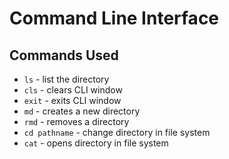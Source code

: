 # Command Line Interface 
## Commands Used
+ `ls` - list the directory
+ `cls` - clears CLI window
+ `exit` - exits CLI window
+ `md` - creates a new directory
+ `rmd` - removes a directory
+ `cd pathname` - change directory in file system
+ `cat` - opens directory in file system